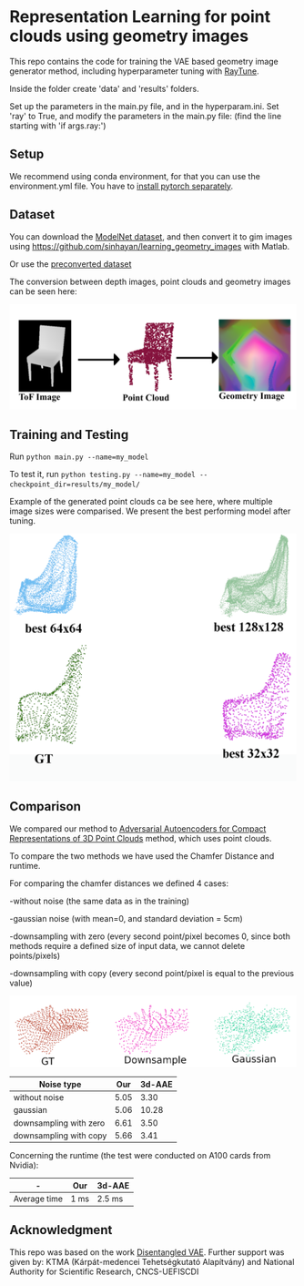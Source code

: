 # Representation Learning for point clouds using geometry images

This repo contains the code for training the VAE based geometry image generator method, including hyperparameter tuning with [RayTune](https://pytorch.org/tutorials/beginner/hyperparameter_tuning_tutorial.html).

Inside the folder create 'data' and 'results' folders.

Set up the parameters in the main.py file, and in the hyperparam.ini.
Set 'ray' to True, and modify the parameters in the main.py file: (find the line starting with 'if args.ray:')

## Setup
We recommend using conda environment, for that you can use the environment.yml file. You have to [install pytorch separately](https://pytorch.org/get-started/locally/).

## Dataset

You can download the [ModelNet dataset](https://modelnet.cs.princeton.edu/), and then convert it to gim images using https://github.com/sinhayan/learning_geometry_images with Matlab.

Or use the [preconverted dataset](https://drive.google.com/drive/folders/1WSO5EysAak148_HufngGzvbRMCr9CjQ6?usp=sharing)

The conversion between depth images, point clouds and geometry images can be seen here:

![plot](./depth2pcd2gim_fake.png)

## Training and Testing

Run  ```python main.py --name=my_model``` 

To test it, run ```python testing.py --name=my_model --checkpoint_dir=results/my_model/``` 

Example of the generated point clouds ca be see here, where multiple image sizes were comparised. We present the best performing model after tuning.

![plot](./chair_890_test_32_64_128_comparison_labels.png)

##  Comparison

We compared our method to [Adversarial Autoencoders for Compact Representations of 3D Point Clouds](https://arxiv.org/abs/1811.07605) method, which uses point clouds.

To compare the two methods we have used the Chamfer Distance and runtime.

For comparing the chamfer distances we defined 4 cases:

-without noise (the same data as in the training)

-gaussian noise (with mean=0, and standard deviation = 5cm)

-downsampling with zero (every second point/pixel becomes 0, since both methods require a defined size of input data, we cannot delete points/pixels)

-downsampling with copy (every second point/pixel is equal to the previous value)

![plot](./noises.png)

| Noise type  | Our | 3d-AAE |
| ------------- | ------------- | ------------- |
| without noise  | 5.05 | 3.30 |
| gaussian  | 5.06 | 10.28 |
| downsampling with zero | 6.61 | 3.50 |
| downsampling with copy | 5.66 | 3.41 |

Concerning the runtime (the test were conducted on A100 cards from Nvidia):

| -  | Our | 3d-AAE |
| ------------- | ------------- | ------------- |
| Average time | 1 ms | 2.5 ms |

## Acknowledgment

This repo was based on the work [Disentangled VAE](https://github.com/YannDubs/disentangling-vae).
Further support was given by: KTMA (Kárpát-medencei Tehetségkutató Alapítvány) and National Authority for Scientific Research, CNCS-UEFISCDI
